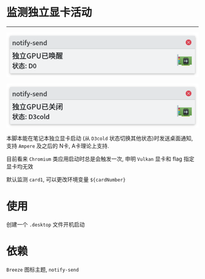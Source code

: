 # 监测独立显卡活动

------

![Screenshot_20220910_204102](https://github.com/Kimiblock/Desktop-Linux-Helper/raw/master/GPUMonitor/Screenshot_20220910_204102.png)

![Screenshot_20220910_204102](https://github.com/Kimiblock/Desktop-Linux-Helper/raw/master/GPUMonitor/D3cold.png)

本脚本能在笔记本独立显卡启动 (从 `D3cold` 状态切换其他状态)时发送桌面通知, 支持 `Ampere` 及之后的 N卡, A卡理论上支持.

目前看来 `Chromium` 类应用启动时总是会触发一次, 申明 `Vulkan` 显卡和 flag 指定显卡均无效

默认监测 `card1`, 可以更改环境变量 `${cardNumber}`

# 使用

创建一个 `.desktop` 文件开机启动

# 依赖

`Breeze` 图标主题, `notify-send`

